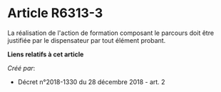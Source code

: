 # Article R6313-3

La réalisation de l'action de formation composant le parcours doit être justifiée par le dispensateur par tout élément
probant.

**Liens relatifs à cet article**

_Créé par_:

  - Décret n°2018-1330 du 28 décembre 2018 - art. 2
